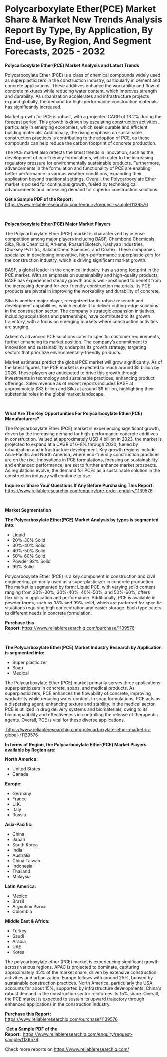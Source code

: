 <p><h1>Polycarboxylate Ether(PCE) Market Share & Market New Trends Analysis Report By Type, By Application, By End-use, By Region, And Segment Forecasts, 2025 - 2032</h1></p><p><strong>Polycarboxylate Ether(PCE) Market Analysis and Latest Trends</strong></p>
<p><p>Polycarboxylate Ether (PCE) is a class of chemical compounds widely used as superplasticizers in the construction industry, particularly in cement and concrete applications. These additives enhance the workability and flow of concrete mixtures while reducing water content, which improves strength and durability. As urbanization accelerates and infrastructure projects expand globally, the demand for high-performance construction materials has significantly increased.</p><p>Market growth for PCE is robust, with a projected CAGR of 13.2% during the forecast period. This growth is driven by escalating construction activities, particularly in emerging economies, which seek durable and efficient building materials. Additionally, the rising emphasis on sustainable construction practices is contributing to the adoption of PCE, as these compounds can help reduce the carbon footprint of concrete production.</p><p>The PCE market also reflects the latest trends in innovation, such as the development of eco-friendly formulations, which cater to the increasing regulatory pressure for environmentally sustainable products. Furthermore, advancements in the formulation and functionality of PCE are enabling better performance in various weather conditions, expanding their application beyond traditional settings. Overall, the Polycarboxylate Ether market is poised for continuous growth, fueled by technological advancements and increasing demand for superior construction solutions.</p></p>
<p><strong>Get a Sample PDF of the Report:&nbsp;</strong> <a href="https://www.reliableresearchiq.com/enquiry/request-sample/1139576?utm_campaign=3323&utm_medium=2&utm_source=Github&utm_content=ia&utm_term=25032025&utm_id=polycarboxylate-etherpce">https://www.reliableresearchiq.com/enquiry/request-sample/1139576</a></p>
<p>&nbsp;</p>
<p><strong>Polycarboxylate Ether(PCE) Major Market Players</strong></p>
<p><p>The Polycarboxylate Ether (PCE) market is characterized by intense competition among major players including BASF, Chembond Chemicals, Sika, Ruia Chemicals, Arkema, Rossari Biotech, Kashyap Industries, Choksey Pvt Ltd., Sakshi Chem Sciences, and Coatex. These companies specialize in developing innovative, high-performance superplasticizers for the construction industry, which is driving significant market growth.</p><p>BASF, a global leader in the chemical industry, has a strong footprint in the PCE market. With an emphasis on sustainability and high-quality products, BASF has experienced steady growth and is well-positioned to benefit from the increasing demand for eco-friendly construction materials. Its PCE products are pivotal in improving the workability and durability of concrete.</p><p>Sika is another major player, recognized for its robust research and development capabilities, which enable it to deliver cutting-edge solutions in the construction sector. The company's strategic expansion initiatives, including acquisitions and partnerships, have contributed to its growth trajectory, with a focus on emerging markets where construction activities are surging.</p><p>Arkema’s advanced PCE solutions cater to specific customer requirements, further enhancing its market position. The company’s commitment to innovation and sustainability underpins its growth strategy, targeting sectors that prioritize environmentally-friendly products.</p><p>Market estimates predict the global PCE market will grow significantly. As of the latest figures, the PCE market is expected to reach around $5 billion by 2026. These players are anticipated to drive this growth through investments in technology and sustainable practices, enhancing product offerings. Sales revenue as of recent reports includes BASF at approximately $83 billion and Sika at around $9 billion, highlighting their substantial roles in the global market landscape.</p></p>
<p>&nbsp;</p>
<p><strong>What Are The Key Opportunities For Polycarboxylate Ether(PCE) Manufacturers?</strong></p>
<p><p>The Polycarboxylate Ether (PCE) market is experiencing significant growth, driven by the increasing demand for high-performance concrete additives in construction. Valued at approximately USD 4 billion in 2023, the market is projected to expand at a CAGR of 6-8% through 2030, fueled by urbanization and infrastructure development. Key growth regions include Asia-Pacific and North America, where eco-friendly construction practices are on the rise. Innovations in PCE formulations, focusing on sustainability and enhanced performance, are set to further enhance market prospects. As regulations evolve, the demand for PCEs as a sustainable solution in the construction industry will continue to rise.</p></p>
<p><strong>Inquire or Share Your Questions If Any Before Purchasing This Report:</strong> <a href="https://www.reliableresearchiq.com/enquiry/pre-order-enquiry/1139576?utm_campaign=3323&utm_medium=2&utm_source=Github&utm_content=ia&utm_term=25032025&utm_id=polycarboxylate-etherpce">https://www.reliableresearchiq.com/enquiry/pre-order-enquiry/1139576</a></p>
<p>&nbsp;</p>
<p><strong>Market Segmentation</strong></p>
<p><strong>The Polycarboxylate Ether(PCE) Market Analysis by types is segmented into:</strong></p>
<p><ul><li>Liquid</li><li>20%-30% Solid</li><li>30%-40% Solid</li><li>40%-50% Solid</li><li>50%-60% Solid</li><li>Powder 98% Solid</li><li>99% Solid.</li></ul></p>
<p><p>Polycarboxylate Ether (PCE) is a key component in construction and civil engineering, primarily used as a superplasticizer in concrete production. The market is segmented by form: Liquid PCE, with varying solid content ranging from 20%-30%, 30%-40%, 40%-50%, and 50%-60%, offers flexibility in application and performance. Additionally, PCE is available in powder forms, such as 98% and 99% solid, which are preferred for specific situations requiring high concentration and easier storage. Each type caters to different needs in concrete formulation.</p></p>
<p><strong>Purchase this Report:&nbsp;</strong><a href="https://www.reliableresearchiq.com/purchase/1139576?utm_campaign=3323&utm_medium=2&utm_source=Github&utm_content=ia&utm_term=25032025&utm_id=polycarboxylate-etherpce">https://www.reliableresearchiq.com/purchase/1139576</a></p>
<p>&nbsp;</p>
<p><strong>The Polycarboxylate Ether(PCE) Market Industry Research by Application is segmented into:</strong></p>
<p><ul><li>Super plasticizer</li><li>Soap</li><li>Medical</li></ul></p>
<p><p>The Polycarboxylate Ether (PCE) market primarily serves three applications: superplasticizers in concrete, soaps, and medical products. As superplasticizers, PCE enhances the flowability of concrete, improving workability while reducing water content. In soap formulations, PCE acts as a dispersing agent, enhancing texture and stability. In the medical sector, PCE is utilized in drug delivery systems and biomaterials, owing to its biocompatibility and effectiveness in controlling the release of therapeutic agents. Overall, PCE is vital for these diverse applications.</p></p>
<p><a href="https://www.reliableresearchiq.com/polycarboxylate-ether-market-in-global-r1139576?utm_campaign=3323&utm_medium=2&utm_source=Github&utm_content=ia&utm_term=25032025&utm_id=polycarboxylate-etherpce">&nbsp;https://www.reliableresearchiq.com/polycarboxylate-ether-market-in-global-r1139576</a></p>
<p><strong>In terms of Region, the Polycarboxylate Ether(PCE) Market Players available by Region are:</strong></p>
<p>
    <p> <strong> North America: </strong>
        <ul>
            <li>United States</li>
            <li>Canada</li>
        </ul>
        </p> 
    <p> <strong> Europe: </strong>
        <ul>
            <li>Germany</li>
            <li>France</li>
            <li>U.K.</li>
            <li>Italy</li>
            <li>Russia</li>
        </ul>
        </p> 
    <p> <strong> Asia-Pacific: </strong>
        <ul>
            <li>China</li>
            <li>Japan</li>
            <li>South Korea</li>
            <li>India</li>
            <li>Australia</li>
            <li>China Taiwan</li>
            <li>Indonesia</li>
            <li>Thailand</li>
            <li>Malaysia</li>
        </ul>
        </p> 
    <p> <strong> Latin America: </strong>
        <ul>
            <li>Mexico</li>
            <li>Brazil</li>
            <li>Argentina Korea</li>
            <li>Colombia</li>
        </ul>
        </p> 
    <p> <strong> Middle East & Africa: </strong>
        <ul>
            <li>Turkey</li>
            <li>Saudi</li>
            <li>Arabia</li>
            <li>UAE</li>
            <li>Korea</li>
        </ul>
    </p>
    </p>
<p><p>The polycarboxylate ether (PCE) market is experiencing significant growth across various regions. APAC is projected to dominate, capturing approximately 45% of the market share, driven by extensive construction activities and urbanization. Europe follows with around 25%, buoyed by sustainable construction practices. North America, particularly the USA, accounts for about 15%, supported by infrastructure developments. China's robust demand in the construction sector reinforces its 15% share. Overall, the PCE market is expected to sustain its upward trajectory through enhanced applications in the construction industry.</p></p>
<p><strong>Purchase this Report: </strong><a href="https://www.reliableresearchiq.com/purchase/1139576?utm_campaign=3323&utm_medium=2&utm_source=Github&utm_content=ia&utm_term=25032025&utm_id=polycarboxylate-etherpce">https://www.reliableresearchiq.com/purchase/1139576</a></p>
<p>&nbsp;<strong>Get a Sample PDF of the Report:&nbsp;&nbsp;</strong><a href="https://www.reliableresearchiq.com/enquiry/request-sample/1139576?utm_campaign=3323&utm_medium=2&utm_source=Github&utm_content=ia&utm_term=25032025&utm_id=polycarboxylate-etherpce">https://www.reliableresearchiq.com/enquiry/request-sample/1139576</a></p>
<p><strong></strong></p>
<p>Check more reports on <a href="https://www.reliableresearchiq.com/?utm_campaign=3323&utm_medium=2&utm_source=Github&utm_content=ia&utm_term=25032025&utm_id=polycarboxylate-etherpce">https://www.reliableresearchiq.com/</a></p>